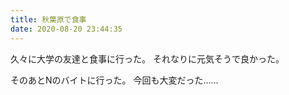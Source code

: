 ```yaml
---
title: 秋葉原で食事
date: 2020-08-20 23:44:35
---
```


久々に大学の友達と食事に行った。
それなりに元気そうで良かった。

そのあとNのバイトに行った。
今回も大変だった……
